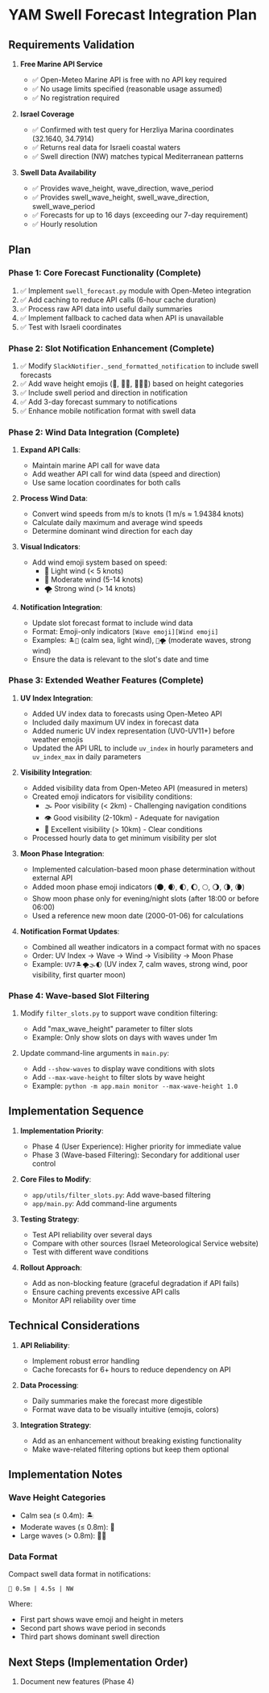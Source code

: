 # YAM Swell Forecast Integration Plan

## Requirements Validation

1. **Free Marine API Service**
   - ✅ Open-Meteo Marine API is free with no API key required
   - ✅ No usage limits specified (reasonable usage assumed)
   - ✅ No registration required

2. **Israel Coverage**
   - ✅ Confirmed with test query for Herzliya Marina coordinates (32.1640, 34.7914)
   - ✅ Returns real data for Israeli coastal waters
   - ✅ Swell direction (NW) matches typical Mediterranean patterns

3. **Swell Data Availability**
   - ✅ Provides wave_height, wave_direction, wave_period
   - ✅ Provides swell_wave_height, swell_wave_direction, swell_wave_period
   - ✅ Forecasts for up to 16 days (exceeding our 7-day requirement)
   - ✅ Hourly resolution

## Plan

### Phase 1: Core Forecast Functionality (Complete)
1. ✅ Implement `swell_forecast.py` module with Open-Meteo integration
2. ✅ Add caching to reduce API calls (6-hour cache duration)
3. ✅ Process raw API data into useful daily summaries
4. ✅ Implement fallback to cached data when API is unavailable
5. ✅ Test with Israeli coordinates

### Phase 2: Slot Notification Enhancement (Complete)
1. ✅ Modify `SlackNotifier._send_formatted_notification` to include swell forecasts
2. ✅ Add wave height emojis (🌊, 🌊🌊, 🌊🌊🌊) based on height categories
3. ✅ Include swell period and direction in notification
4. ✅ Add 3-day forecast summary to notifications
5. ✅ Enhance mobile notification format with swell data

### Phase 2: Wind Data Integration (Complete)
1. **Expand API Calls**:
   - Maintain marine API call for wave data
   - Add weather API call for wind data (speed and direction)
   - Use same location coordinates for both calls

2. **Process Wind Data**:
   - Convert wind speeds from m/s to knots (1 m/s ≈ 1.94384 knots)
   - Calculate daily maximum and average wind speeds
   - Determine dominant wind direction for each day

3. **Visual Indicators**:
   - Add wind emoji system based on speed:
     - 🍃 Light wind (< 5 knots)
     - 💨 Moderate wind (5-14 knots)
     - 🌪️ Strong wind (> 14 knots)

4. **Notification Integration**:
   - Update slot forecast format to include wind data
   - Format: Emoji-only indicators `[Wave emoji][Wind emoji]`
   - Examples: `🏝️🍃` (calm sea, light wind), `🌊🌪️` (moderate waves, strong wind)
   - Ensure the data is relevant to the slot's date and time

### Phase 3: Extended Weather Features (Complete)
1. **UV Index Integration**:
   - Added UV index data to forecasts using Open-Meteo API
   - Included daily maximum UV index in forecast data
   - Added numeric UV index representation (UV0-UV11+) before weather emojis
   - Updated the API URL to include `uv_index` in hourly parameters and `uv_index_max` in daily parameters

2. **Visibility Integration**:
   - Added visibility data from Open-Meteo API (measured in meters)
   - Created emoji indicators for visibility conditions:
     - 🌫️ Poor visibility (< 2km) - Challenging navigation conditions
     - 👁️ Good visibility (2-10km) - Adequate for navigation
     - 🔭 Excellent visibility (> 10km) - Clear conditions
   - Processed hourly data to get minimum visibility per slot

3. **Moon Phase Integration**:
   - Implemented calculation-based moon phase determination without external API
   - Added moon phase emoji indicators (🌑, 🌒, 🌓, 🌔, 🌕, 🌖, 🌗, 🌘)
   - Show moon phase only for evening/night slots (after 18:00 or before 06:00)
   - Used a reference new moon date (2000-01-06) for calculations

4. **Notification Format Updates**:
   - Combined all weather indicators in a compact format with no spaces
   - Order: UV Index → Wave → Wind → Visibility → Moon Phase
   - Example: `UV7🏝️🌪️🌫️🌓` (UV index 7, calm waves, strong wind, poor visibility, first quarter moon)

### Phase 4: Wave-based Slot Filtering
1. Modify `filter_slots.py` to support wave condition filtering:
   - Add "max_wave_height" parameter to filter slots
   - Example: Only show slots on days with waves under 1m

2. Update command-line arguments in `main.py`:
   - Add `--show-waves` to display wave conditions with slots
   - Add `--max-wave-height` to filter slots by wave height
   - Example: `python -m app.main monitor --max-wave-height 1.0`

## Implementation Sequence

1. **Implementation Priority**:
   - Phase 4 (User Experience): Higher priority for immediate value
   - Phase 3 (Wave-based Filtering): Secondary for additional user control

2. **Core Files to Modify**:
   - `app/utils/filter_slots.py`: Add wave-based filtering
   - `app/main.py`: Add command-line arguments

3. **Testing Strategy**:
   - Test API reliability over several days
   - Compare with other sources (Israel Meteorological Service website)
   - Test with different wave conditions

4. **Rollout Approach**:
   - Add as non-blocking feature (graceful degradation if API fails)
   - Ensure caching prevents excessive API calls
   - Monitor API reliability over time

## Technical Considerations

1. **API Reliability**:
   - Implement robust error handling
   - Cache forecasts for 6+ hours to reduce dependency on API

2. **Data Processing**:
   - Daily summaries make the forecast more digestible
   - Format wave data to be visually intuitive (emojis, colors)

3. **Integration Strategy**:
   - Add as an enhancement without breaking existing functionality
   - Make wave-related filtering options but keep them optional

## Implementation Notes

### Wave Height Categories
- Calm sea (≤ 0.4m): 🏝️
- Moderate waves (≤ 0.8m): 🌊
- Large waves (> 0.8m): 🌊🌊

### Data Format
Compact swell data format in notifications:
```
🌊 0.5m | 4.5s | NW
```

Where:
- First part shows wave emoji and height in meters
- Second part shows wave period in seconds
- Third part shows dominant swell direction

## Next Steps (Implementation Order)

1. Document new features (Phase 4)
